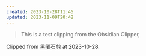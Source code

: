 ```yaml
---  
created: 2023-10-28T11:45  
updated: 2023-11-09T20:42  
---  
```

  
> This is a test clipping from the Obsidian Clipper,  
  
Clipped from [黑曜石剪](chrome-extension://mphkdfmipddgfobjhphabphmpdckgfhb/options.html) at 2023-10-28.
